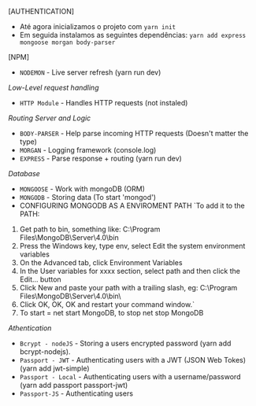 [AUTHENTICATION]

- Até agora inicializamos o projeto com `yarn init`
- Em seguida instalamos as seguintes dependências:  `yarn add express mongoose morgan body-parser`

[NPM]

- `NODEMON` - Live server refresh (yarn run dev)

*Low-Level request handling*
- `HTTP Module` - Handles HTTP requests (not instaled)

*Routing Server and Logic*
- `BODY-PARSER` - Help parse incoming HTTP requests (Doesn't matter the type)
- `MORGAN` - Logging framework (console.log)
- `EXPRESS` - Parse response + routing (yarn run dev)

*Database*
- `MONGOOSE` - Work with mongoDB (ORM)
- `MONGODB` - Storing data (To start 'mongod')
- CONFIGURING MONGODB AS A ENVIROMENT PATH
  `To add it to the PATH:

01) Get path to bin, something like: C:\Program Files\MongoDB\Server\4.0\bin
02) Press the Windows key, type env, select Edit the system environment variables
03) On the Advanced tab, click Environment Variables
04) In the User variables for xxxx section, select path and then click the Edit... button
05) Click New and paste your path with a trailing slash, eg:
C:\Program Files\MongoDB\Server\4.0\bin\
06) Click OK, OK, OK and restart your command window.`
07) To start = net start MongoDB, to stop net stop MongoDB

*Athentication*
- `Bcrypt - nodeJS` - Storing a users encrypted password (yarn add bcrypt-nodejs).
- `Passport - JWT` - Authenticating users with a JWT (JSON Web Tokes)(yarn add jwt-simple)
- `Passport - Local` - Authenticating users with a username/password (yarn add passport passport-jwt)
- `Passport-JS` - Authenticating users
